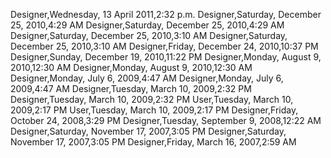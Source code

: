 ﻿Designer,Wednesday, 13 April 2011,2:32 p.m.Designer,Saturday, December 25, 2010,4:29 AMDesigner,Saturday, December 25, 2010,4:29 AMDesigner,Saturday, December 25, 2010,3:10 AMDesigner,Saturday, December 25, 2010,3:10 AMDesigner,Friday, December 24, 2010,10:37 PMDesigner,Sunday, December 19, 2010,11:22 PMDesigner,Monday, August 9, 2010,12:30 AMDesigner,Monday, August 9, 2010,12:30 AMDesigner,Monday, July 6, 2009,4:47 AMDesigner,Monday, July 6, 2009,4:47 AMDesigner,Tuesday, March 10, 2009,2:32 PMDesigner,Tuesday, March 10, 2009,2:32 PMUser,Tuesday, March 10, 2009,2:17 PMUser,Tuesday, March 10, 2009,2:17 PMDesigner,Friday, October 24, 2008,3:29 PMDesigner,Tuesday, September 9, 2008,12:22 AMDesigner,Saturday, November 17, 2007,3:05 PMDesigner,Saturday, November 17, 2007,3:05 PMDesigner,Friday, March 16, 2007,2:59 AM